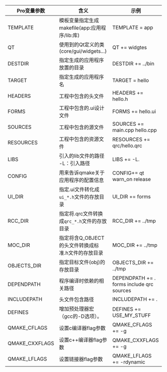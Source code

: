 | Pro变量参数        | 含义                                               | 示例                                      |
| -------------- | -------------------------------------------------- | ----------------------------------------- |
| TEMPLATE       | 模板变量指定生成makefile(app:应用程序/lib:库)      | TEMPLATE = app                            |
| QT             | 使用到的Qt定义的类(core/gui/widgets...)            | QT += widgtes                             |
| DESTDIR        | 指定生成的应用程序放置的目录                       | DESTDIR += ../bin                         |
| TARGET         | 指定生成的应用程序名                               | TARGET = hello                            |
| HEADERS        | 工程中包含的头文件                                 | HEADERS += hello.h                        |
| FORMS          | 工程中包含的.ui设计文件                            | FORMS += hello.ui                         |
| SOURCES        | 工程中包含的源文件                                 | SOURCES += main.cpp hello.cpp             |
| RESOURCES      | 工程中包含的资源文件                               | RESOURCES += qrc/hello.qrc                |
| LIBS           | 引入的lib文件的路径 -L：引入路径                   | LIBS += -L.                               |
| CONFIG         | 用来告诉qmake关于应用程序的配置信息                | CONFIG+= qt warn_on release               |
| UI_DIR         | 指定.ui文件转化成`ui_*.h`文件的存放目录            | UI_DIR += forms                           |
| RCC_DIR        | 指定将.qrc文件转换成`qrc_*.h`文件的存放目录        | RCC_DIR += ../tmp                         |
| MOC_DIR        | 指定将含Q_OBJECT的头文件转换成标准.h文件的存放目录 | MOC_DIR += ../tmp                         |
| OBJECTS_DIR    | 指定目标文件(obj)的存放目录                        | OBJECTS_DIR += ../tmp                     |
| DEPENDPATH     | 程序编译时依赖的相关路径                           | DEPENDPATH += . forms include qrc sources |
| INCLUDEPATH    | 头文件包含路径                                     | INCLUDEPATH += .                          |
| DEFINES        | 增加预处理器宏（gcc的-D选项）。                    | DEFINES += USE_MY_STUFF                   |
| QMAKE_CFLAGS   | 设置c编译器flag参数                                | QMAKE_CFLAGS += -g                        |
| QMAKE_CXXFLAGS | 设置c++编译器flag参数                              | QMAKE_CXXFLAGS += -g                      |
| QMAKE_LFLAGS   | 设置链接器flag参数                                 | QMAKE_LFLAGS += -rdynamic                 |